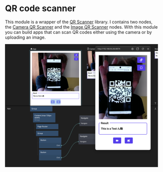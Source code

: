 # QR code scanner
This module is a wrapper of the [QR Scanner](https://github.com/nimiq/qr-scanner#readme) library. I contains two nodes, the [Camera QR Scanner](modules/qr-scanner/nodes/camera-qr-scanner/) and the [Image QR Scanner](modules/qr-scanner/nodes/image-qr-scanner/) nodes. With this module you can build apps that can scan QR codes either using the camera or by uploading an image.

<div class="ndl-image-with-background l">

![](qr-scanner-demo-1.png)

</div>